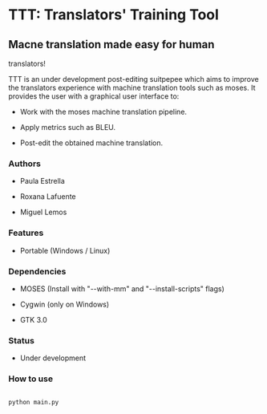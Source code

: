 # TTT: Translators' Training Tool

## Macne translation made easy for human
translators!

TTT is an under development post-editing
suitpepee which aims to improve the
translators experience with machine
translation tools such as moses. It
provides the user with a graphical user
interface to:

- Work with the moses machine
translation pipeline.

- Apply metrics such as BLEU.

- Post-edit the obtained machine
translation.

### Authors

- Paula Estrella

- Roxana Lafuente

- Miguel Lemos

### Features

- Portable (Windows / Linux)

### Dependencies

- MOSES (Install with "--with-mm" and
"--install-scripts" flags)

- Cygwin (only on Windows)

- GTK 3.0

### Status

- Under development

### How to use

```

python main.py

```